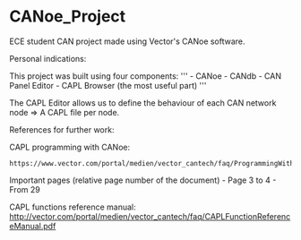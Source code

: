 # CANoe_Project
ECE student CAN project made using Vector's CANoe software.

Personal indications:

This project was built using four components:
'''
	- CANoe
	- CANdb
	- CAN Panel Editor
	- CAPL Browser (the most useful part)
'''
  
The CAPL Editor allows us to define the behaviour of each CAN network node
	=> A CAPL file per node.

References for further work:

CAPL programming with CANoe:
	
	https://www.vector.com/portal/medien/vector_cantech/faq/ProgrammingWithCAPL.pdf

  Important pages (relative page number of the document)
  	- Page 3 to 4
  	- From 29

CAPL functions reference manual:
	http://vector.com/portal/medien/vector_cantech/faq/CAPLFunctionReferenceManual.pdf
